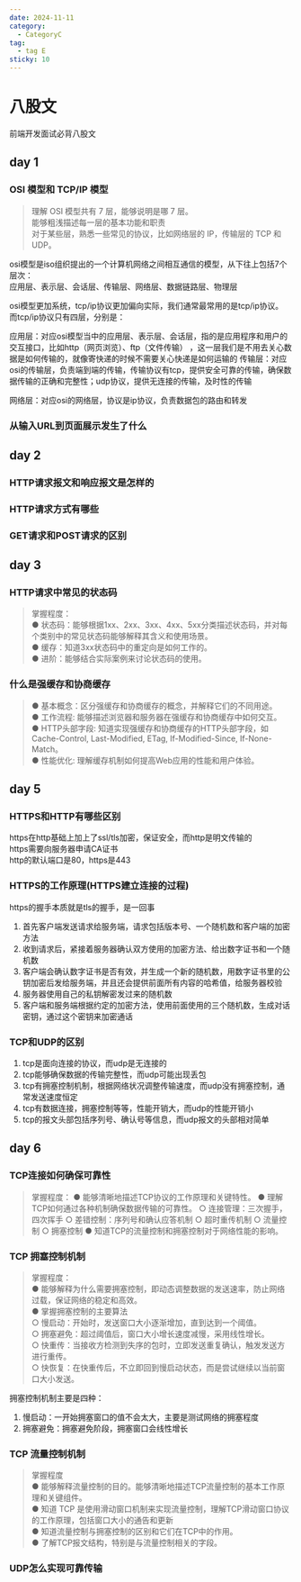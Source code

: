 ```yaml
---
date: 2024-11-11
category:
  - CategoryC
tag:
  - tag E
sticky: 10
---
```


# 八股文

前端开发面试必背八股文

<!-- more -->

## day 1

### OSI 模型和 TCP/IP 模型
>理解 OSI 模型共有 7 层，能够说明是哪 7 层。  
>能够粗浅描述每一层的基本功能和职责  
>对于某些层，熟悉一些常见的协议，比如网络层的 IP，传输层的 TCP 和 UDP。  

osi模型是iso组织提出的一个计算机网络之间相互通信的模型，从下往上包括7个层次：  
应用层、表示层、会话层、传输层、网络层、数据链路层、物理层

osi模型更加系统，tcp/ip协议更加偏向实际，我们通常最常用的是tcp/ip协议。  
而tcp/ip协议只有四层，分别是：  

应用层：对应osi模型当中的应用层、表示层、会话层，指的是应用程序和用户的交互接口，比如http（网页浏览）、ftp（文件传输） ，这一层我们是不用去关心数据是如何传输的，就像寄快递的时候不需要关心快递是如何运输的
传输层：对应osi的传输层，负责端到端的传输，传输协议有tcp，提供安全可靠的传输，确保数据传输的正确和完整性；udp协议，提供无连接的传输，及时性的传输

网络层：对应osi的网络层，协议是ip协议，负责数据包的路由和转发

### 从输入URL到页面展示发生了什么


## day 2

### HTTP请求报文和响应报文是怎样的

### HTTP请求方式有哪些

### GET请求和POST请求的区别

## day 3

### HTTP请求中常见的状态码
>掌握程度：  
● 状态码：能够根据1xx、2xx、3xx、4xx、5xx分类描述状态码，并对每个类别中的常见状态码能够解释其含义和使用场景。  
● 缓存：知道3xx状态码中的重定向是如何工作的。  
● 进阶：能够结合实际案例来讨论状态码的使用。  

### 什么是强缓存和协商缓存
>● 基本概念：区分强缓存和协商缓存的概念，并解释它们的不同用途。  
● 工作流程: 能够描述浏览器和服务器在强缓存和协商缓存中如何交互。  
● HTTP头部字段: 知道实现强缓存和协商缓存的HTTP头部字段，如 Cache-Control, Last-Modified, ETag, If-Modified-Since, If-None-Match。  
● 性能优化: 理解缓存机制如何提高Web应用的性能和用户体验。  

## day 5
### HTTPS和HTTP有哪些区别
https在http基础上加上了ssl/tls加密，保证安全，而http是明文传输的  
https需要向服务器申请CA证书  
http的默认端口是80，https是443  



### HTTPS的工作原理(HTTPS建立连接的过程)
https的握手本质就是tls的握手，是一回事
1. 首先客户端发送请求给服务端，请求包括版本号、一个随机数和客户端的加密方法
2. 收到请求后，紧接着服务器确认双方使用的加密方法、给出数字证书和一个随机数
3. 客户端会确认数字证书是否有效，并生成一个新的随机数，用数字证书里的公钥加密后发给服务端，并且还会提供前面所有内容的哈希值，给服务器校验
4. 服务器使用自己的私钥解密发过来的随机数
5. 客户端和服务端根据约定的加密方法，使用前面使用的三个随机数，生成对话密钥，通过这个密钥来加密通话

### TCP和UDP的区别
1. tcp是面向连接的协议，而udp是无连接的
2. tcp能够确保数据的传输完整性，而udp可能出现丢包
3. tcp有拥塞控制机制，根据网络状况调整传输速度，而udp没有拥塞控制，通常发送速度恒定
4. tcp有数据连接，拥塞控制等等，性能开销大，而udp的性能开销小
5. tcp的报文头部包括序列号、确认号等信息，而udp报文的头部相对简单

## day 6
### TCP连接如何确保可靠性
>掌握程度：
● 能够清晰地描述TCP协议的工作原理和关键特性。
● 理解TCP如何通过各种机制确保数据传输的可靠性。
  ○ 连接管理：三次握手，四次挥手
  ○ 差错控制：序列号和确认应答机制
  ○ 超时重传机制
  ○ 流量控制
  ○ 拥塞控制
● 知道TCP的流量控制和拥塞控制对于网络性能的影响。



### TCP 拥塞控制机制
>掌握程度：  
● 能够解释为什么需要拥塞控制，即动态调整数据的发送速率，防止网络过载，保证网络的稳定和高效。  
● 掌握拥塞控制的主要算法  
  ○ 慢启动：开始时，发送窗口大小逐渐增加，直到达到一个阈值。  
  ○ 拥塞避免：超过阈值后，窗口大小增长速度减慢，采用线性增长。  
  ○ 快重传：当接收方检测到失序的包时，立即发送重复确认，触发发送方进行重传。  
  ○ 快恢复：在快重传后，不立即回到慢启动状态，而是尝试继续以当前窗口大小发送。  

  拥塞控制机制主要是四种：
  1. 慢启动：一开始拥塞窗口的值不会太大，主要是测试网络的拥塞程度
  2. 拥塞避免：拥塞避免阶段，拥塞窗口会线性增长

### TCP 流量控制机制
>掌握程度  
● 能够解释流量控制的目的。能够清晰地描述TCP流量控制的基本工作原理和关键组件。  
● 知道 TCP 是使用滑动窗口机制来实现流量控制，理解TCP滑动窗口协议的工作原理，包括窗口大小的通告和更新  
● 知道流量控制与拥塞控制的区别和它们在TCP中的作用。  
● 了解TCP报文结构，特别是与流量控制相关的字段。  

### UDP怎么实现可靠传输
